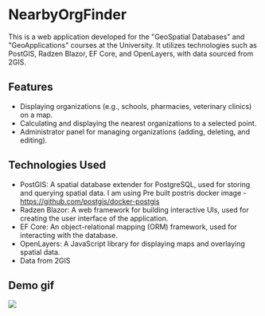 # NearbyOrgFinder

This is a web application developed for the "GeoSpatial Databases" and "GeoApplications" courses at the University. It utilizes technologies such as PostGIS, Radzen Blazor, EF Core, and OpenLayers, with data sourced from 2GIS.

## Features

- Displaying organizations (e.g., schools, pharmacies, veterinary clinics) on a map.
- Calculating and displaying the nearest organizations to a selected point.
- Administrator panel for managing organizations (adding, deleting, and editing).

## Technologies Used

- PostGIS: A spatial database extender for PostgreSQL, used for storing and querying spatial data.
	I am using Pre built postris docker image - https://github.com/postgis/docker-postgis
- Radzen Blazor: A web framework for building interactive UIs, used for creating the user interface of the application.
- EF Core: An object-relational mapping (ORM) framework, used for interacting with the database.
- OpenLayers: A JavaScript library for displaying maps and overlaying spatial data.
- Data from 2GIS

## Demo gif

![](https://github.com/valentinnsh/NearbyOrgFinder/blob/main/images/demo.gif)
